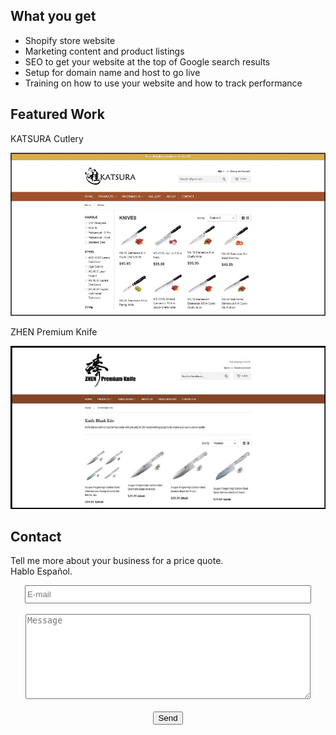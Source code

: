 <html>
<body>
	<h2>What you get</h2>
	<p>
	<ul>
		<li>Shopify store website</li>
		<li>Marketing content and product listings</li>
		<li>SEO to get your website at the top of Google search results</li>
		<li>Setup for domain name and host to go live</li>
		<li>Training on how to use your website and how to track performance</li>
	</ul></p>
	<h2>Featured Work</h2>
	<p>KATSURA Cutlery</p>
	<p><a href="http://www.katsuracutlery.com" target="_blank" rel="noopener"><img class="aligncenter size-full wp-image-35" 		src="images/shopify_katsura.jpg"/></a></p>
	<p>ZHEN Premium Knife</p>
	<p><a href="http://www.zhenpremiumknife.com" target="_blank" rel="noopener"><img class="aligncenter size-full wp-image-35" 	src="images/shopify_zhen.jpg"/></a></p>
	<h2>Contact</h2>
	<p>Tell me more about your business for a price quote. <br>Hablo Español.</p>
	<center><form method="POST" action="https://formspree.io/edwincheng097@gmail.com">
    	<input type="email" name="email" placeholder="E-mail" style="height:23px; width:450px; maxlength=50"><br><br>
    	<textarea name="message" placeholder="Message" style="height:130px; width:450px; maxlength=800"></textarea><br><br>
	<input type="hidden" name="_subject" value="wincheng.github.io" />
	<input type="text" name="_gotcha" style="display:none" />
	<button type="submit">Send</button>
	</form></center>
</body>
</html>
